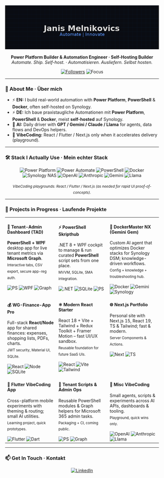 <p align="center">
  <img src="assets/control_room_glitch.gif" width="700" alt="Janis Melnikovics – Automate | Innovate">
</p>

<p align="center">
  <strong>Power Platform Builder & Automation Engineer · Self-Hosting Builder</strong><br>
  <em>Automate. Ship. Self-host. · Automatisieren. Ausliefern. Selbst hosten.</em>
</p>

<p align="center">
  <a href="https://github.com/melnikovics"><img src="https://img.shields.io/github/followers/melnikovics?style=flat-square&label=Followers" alt="Followers"></a>
  <img src="https://img.shields.io/badge/Focus-Power%20Platform%20%7C%20PowerShell%20%7C%20Docker%20%7C%20AI-6A5ACD?style=flat-square" alt="Focus">
</p>

---

### 👋 About Me · Über mich

- ⚡ <b>EN:</b> I build real-world automation with <b>Power Platform</b>, <b>PowerShell</b> & <b>Docker</b>, often self-hosted on Synology.
- ⚡ <b>DE:</b> Ich baue praxistaugliche Automationen mit <b>Power Platform</b>, <b>PowerShell</b> & <b>Docker</b>, meist <b>self-hosted</b> auf Synology.
- 🤖 <b>AI:</b> Daily driver with <b>GPT / Gemini / Claude / Llama</b> for agents, data flows and DevOps helpers.
- 🧪 <b>VibeCoding:</b> React / Flutter / Next.js only when it accelerates delivery (playground).

---

### 🛠️ Stack I Actually Use · Mein echter Stack

<p align="center">
  <img src="https://img.shields.io/badge/Power%20Platform-742774?logo=powerapps&logoColor=white&style=for-the-badge" alt="Power Platform"/>
  <img src="https://img.shields.io/badge/Power%20Automate-0066FF?logo=microsoftpowerautomate&logoColor=white&style=for-the-badge" alt="Power Automate"/>
  <img src="https://img.shields.io/badge/PowerShell-2E64FE?logo=powershell&logoColor=white&style=for-the-badge" alt="PowerShell"/>
  <img src="https://img.shields.io/badge/Docker-2496ED?logo=docker&logoColor=white&style=for-the-badge" alt="Docker"/>
  <img src="https://img.shields.io/badge/Synology%20NAS-000000?logo=synology&logoColor=white&style=for-the-badge" alt="Synology NAS"/>
  <img src="https://img.shields.io/badge/OpenAI-412991?logo=openai&logoColor=white&style=for-the-badge" alt="OpenAI"/>
  <img src="https://img.shields.io/badge/Anthropic-000000?logo=anthropic&logoColor=white&style=for-the-badge" alt="Anthropic"/>
  <img src="https://img.shields.io/badge/Gemini-4285F4?logo=google&logoColor=white&style=for-the-badge" alt="Gemini"/>
  <img src="https://img.shields.io/badge/Llama-333333?logo=meta&logoColor=white&style=for-the-badge" alt="Llama"/>
</p>

<p align="center"><sub><i>VibeCoding playgrounds: React / Flutter / Next.js (as needed for rapid UI proof-of-concepts).</i></sub></p>

---

### 🚀 Projects in Progress · Laufende Projekte

<table align="center">
  <tr>
    <td width="33%" valign="top">
      <h4>🚀 Tenant-Admin Dashboard (TAD)</h4>
      <b>PowerShell + WPF</b> desktop app for live tenant metrics via <b>Microsoft Graph</b>.<br/>
      <sub>Interactive tabs, CSV export, secure app-reg auth.</sub><br/><br/>
      <img src="https://img.shields.io/badge/PowerShell-2E64FE?logo=powershell&logoColor=white" alt="PS"/>
      <img src="https://img.shields.io/badge/WPF-5C2D91" alt="WPF"/>
      <img src="https://img.shields.io/badge/Microsoft%20Graph-0078D4?logo=microsoft&logoColor=white" alt="Graph"/>
    </td>
    <td width="33%" valign="top">
      <h4>⚡ PowerShell Skripthub</h4>
      .NET 8 + WPF cockpit to manage & run curated <b>PowerShell</b> script sets from one place.<br/>
      <sub>MVVM, SQLite, SMA integration.</sub><br/><br/>
      <img src="https://img.shields.io/badge/.NET%208-512BD4?logo=dotnet&logoColor=white" alt=".NET"/>
      <img src="https://img.shields.io/badge/SQLite-003B57?logo=sqlite&logoColor=white" alt="SQLite"/>
      <img src="https://img.shields.io/badge/PowerShell-2E64FE?logo=powershell&logoColor=white" alt="PS"/>
    </td>
    <td width="33%" valign="top">
      <h4>🤖 DockerMaster NX (Gemini Gem)</h4>
      Custom AI agent that optimizes Docker stacks for Synology DSM; knowledge-driven workflows.<br/>
      <sub>Config + knowledge + troubleshooting hub.</sub><br/><br/>
      <img src="https://img.shields.io/badge/Docker-2496ED?logo=docker&logoColor=white" alt="Docker"/>
      <img src="https://img.shields.io/badge/Gemini-4285F4?logo=google&logoColor=white" alt="Gemini"/>
      <img src="https://img.shields.io/badge/Synology-000000?logo=synology&logoColor=white" alt="Synology"/>
    </td>
  </tr>
  <tr>
    <td width="33%" valign="top">
      <h4>💰 WG-Finance-App Pro</h4>
      Full-stack <b>React/Node</b> app for shared finances: expenses, shopping lists, PDFs, charts.<br/>
      <sub>JWT security, Material UI, SQLite.</sub><br/><br/>
      <img src="https://img.shields.io/badge/React-61DAFB?logo=react&logoColor=black" alt="React"/>
      <img src="https://img.shields.io/badge/Node.js-339933?logo=nodedotjs&logoColor=white" alt="Node"/>
      <img src="https://img.shields.io/badge/SQLite-003B57?logo=sqlite&logoColor=white" alt="SQLite"/>
    </td>
    <td width="33%" valign="top">
      <h4>⚛️ Modern React Starter</h4>
      React 18 + Vite + Tailwind + Redux Toolkit + Framer Motion – fast UI/UX sandbox.<br/>
      <sub>Reusable foundation for future SaaS UIs.</sub><br/><br/>
      <img src="https://img.shields.io/badge/React-61DAFB?logo=react&logoColor=black" alt="React"/>
      <img src="https://img.shields.io/badge/Vite-646CFF?logo=vite&logoColor=white" alt="Vite"/>
      <img src="https://img.shields.io/badge/Tailwind-06B6D4?logo=tailwindcss&logoColor=white" alt="Tailwind"/>
    </td>
    <td width="33%" valign="top">
      <h4>🌐 Next.js Portfolio</h4>
      Personal site with Next.js 15, React 19, TS & Tailwind; fast & modern.<br/>
      <sub>Server Components & Actions.</sub><br/><br/>
      <img src="https://img.shields.io/badge/Next.js-000000?logo=nextdotjs&logoColor=white" alt="Next"/>
      <img src="https://img.shields.io/badge/TypeScript-3178C6?logo=typescript&logoColor=white" alt="TS"/>
    </td>
  </tr>
  <tr>
    <td width="33%" valign="top">
      <h4>📱 Flutter VibeCoding App</h4>
      Cross-platform mobile experiments with theming & routing; small AI utilities.<br/>
      <sub>Learning project, quick prototypes.</sub><br/><br/>
      <img src="https://img.shields.io/badge/Flutter-02569B?logo=flutter&logoColor=white" alt="Flutter"/>
      <img src="https://img.shields.io/badge/Dart-0175C2?logo=dart&logoColor=white" alt="Dart"/>
    </td>
    <td width="33%" valign="top">
      <h4>🧱 Tenant Scripts & Admin Ops</h4>
      Reusable PowerShell modules & Graph helpers for Microsoft 365 admin tasks.<br/>
      <sub>Packaging + CI, coming public.</sub><br/><br/>
      <img src="https://img.shields.io/badge/PowerShell-2E64FE?logo=powershell&logoColor=white" alt="PS"/>
      <img src="https://img.shields.io/badge/Microsoft%20Graph-0078D4?logo=microsoft&logoColor=white" alt="Graph"/>
    </td>
    <td width="33%" valign="top">
      <h4>🧪 Misc VibeCoding</h4>
      Small agents, scripts & experiments across AI APIs, dashboards & tooling.<br/>
      <sub>Playground, quick wins only.</sub><br/><br/>
      <img src="https://img.shields.io/badge/OpenAI-412991?logo=openai&logoColor=white" alt="OpenAI"/>
      <img src="https://img.shields.io/badge/Anthropic-000000?logo=anthropic&logoColor=white" alt="Anthropic"/>
      <img src="https://img.shields.io/badge/Llama-333333?logo=meta&logoColor=white" alt="Llama"/>
    </td>
  </tr>
</table>

---

### 📫 Get In Touch · Kontakt

<p align="center">
  <a href="https://www.linkedin.com/in/janismelnikovics">
    <img src="https://img.shields.io/badge/LinkedIn-0A66C2?style=for-the-badge&logo=linkedin&logoColor=white" alt="LinkedIn">
  </a>
</p>